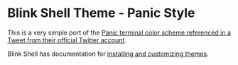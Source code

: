 # Blink Shell Theme - Panic Style

This is a very simple port of the [Panic terminal color scheme referenced in a Tweet from their official Twitter account][2].

Blink Shell has documentation for [installing and customizing themes][1].

[1]: https://github.com/blinksh/themes
[2]: https://mobile.twitter.com/panic/status/239107623398551552?lang=en
